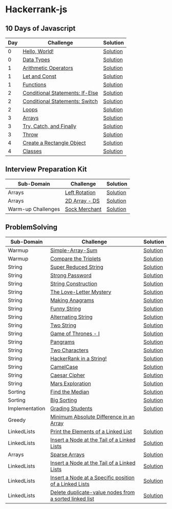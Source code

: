 # Hackerrank-js

## 10 Days of Javascript
| Day |  Challenge | Solution |
| --- |---| ---|
| 0   |[Hello, World!](https://www.hackerrank.com/challenges/js10-hello-world/problem) | [Solution](./10DaysOfJavascript/Day0/hello-world.js) |
| 0   |[Data Types](https://www.hackerrank.com/challenges/js10-data-types/problem) | [Solution](./10DaysOfJavascript/Day0/data-types.js) |
| 1   |[Arithmetic Operators](https://www.hackerrank.com/challenges/js10-arithmetic-operators/problem) | [Solution](./10DaysOfJavascript/Day1/arithmetic-operators) |
| 1   |[Let and Const](https://www.hackerrank.com/challenges/js10-let-and-const/problem) | [Solution](./10DaysOfJavascript/Day1/let-and-const.js) |
| 1   |[Functions](https://www.hackerrank.com/challenges/js10-function/problem) | [Solution](./10DaysOfJavascript/Day1/functions.js) |
| 2   |[Conditional Statements: If-Else](https://www.hackerrank.com/challenges/js10-if-else/problem) | [Solution](./10DaysOfJavascript/Day2/conditional-statements-if-else.js) |
| 2   |[Conditional Statements: Switch](https://www.hackerrank.com/challenges/js10-switch/problem) | [Solution](./10DaysOfJavascript/Day2/conditional-statements-switch.js) |
| 2   |[Loops](https://www.hackerrank.com/challenges/js10-loops/problem) | [Solution](./10DaysOfJavascript/Day2/loops.js) |
| 3   |[Arrays](https://www.hackerrank.com/challenges/js10-arrays/problem) | [Solution](./10DaysOfJavascript/Day3/arrays.js) |
| 3   |[Try, Catch, and Finally](https://www.hackerrank.com/challenges/js10-try-catch-and-finally/problem) | [Solution](./10DaysOfJavascript/Day3/try-catch-and-finally.js) |
| 3   |[Throw](https://www.hackerrank.com/challenges/js10-throw/problem) | [Solution](./10DaysOfJavascript/Day3/throw.js) |
| 4   |[Create a Rectangle Object](https://www.hackerrank.com/challenges/js10-objects/problem) | [Solution](./10DaysOfJavascript/Day4/create-a-rectangle-object.js) |
| 4   |[Classes](https://www.hackerrank.com/challenges/js10-count-objects/problem) | [Solution](./10DaysOfJavascript/Day4/classes.js) |

## Interview Preparation Kit 
| Sub-Domain |  Challenge | Solution |
| --- |---| ---|
| Arrays | [Left Rotation](https://www.hackerrank.com/challenges/ctci-array-left-rotation/problem) | [Solution](./interviewPreparationKit/arrays/left-rotation.js)|
| Arrays | [2D Array - DS](https://www.hackerrank.com/challenges/2d-array/problem) | [Solution](./interviewPreparationKit/arrays/2d-array-ds.js)|
| Warm-up Challenges | [Sock Merchant](https://www.hackerrank.com/challenges/sock-merchant/problem) | [Solution](./interviewPreparationKit/warm-up-challenges/sock-merchant.js)|

## ProblemSolving

| Sub-Domain |  Challenge | Solution |
| --- |---| ---|
| Warmup |[Simple-Array-Sum](https://www.hackerrank.com/challenges/simple-array-sum/problem) | [Solution](./ProblemSolving/Warmup/simple-array-sum.js) |
| Warmup |[Compare the Triplets](https://www.hackerrank.com/challenges/compare-the-triplets/problem) | [Solution](./ProblemSolving/Warmup/compare-the-triplets.js) |
| String |[Super Reduced String](https://www.hackerrank.com/challenges/reduced-string/problem) | [Solution](./ProblemSolving/String/super-reduced-string.js) |
| String |[Strong Password](https://www.hackerrank.com/challenges/strong-password/problem) | [Solution](./ProblemSolving/String/strong-password.js) |
| String |[String Construction](https://www.hackerrank.com/challenges/string-construction/problem) | [Solution](./ProblemSolving/String/string-construction.js) |
| String |[The Love-Letter Mystery](https://www.hackerrank.com/challenges/the-love-letter-mystery/problem) | [Solution](./ProblemSolving/String/the-love-letter-mystery.js) |
| String |[Making Anagrams](https://www.hackerrank.com/challenges/making-anagrams/problem) | [Solution](./ProblemSolving/String/making-anagrams.js) |
| String |[Funny String](https://www.hackerrank.com/challenges/funny-string/problem) | [Solution](./ProblemSolving/String/funny-string.js) |
| String |[Alternating String](https://www.hackerrank.com/challenges/alternating-characters/problem) | [Solution](./ProblemSolving/String/alternating-characters.js) |
| String |[Two String](https://www.hackerrank.com/challenges/two-strings/problem) | [Solution](./ProblemSolving/String/two-strings.js) |
| String |[Game of Thrones - I](https://www.hackerrank.com/challenges/game-of-thrones/problem) | [Solution](./ProblemSolving/String/game-of-thrones-1.js) |
| String |[Pangrams](https://www.hackerrank.com/challenges/pangrams/problem) | [Solution](./ProblemSolving/String/pangrams.js) |
| String |[Two Characters](https://www.hackerrank.com/challenges/two-characters/problem) | [Solution](./ProblemSolving/String/two-characters.js) |
| String |[HackerRank in a String!](https://www.hackerrank.com/challenges/hackerrank-in-a-string/problem) | [Solution](./ProblemSolving/String/hackerrank-in-a-string.js) |
| String |[CamelCase](https://www.hackerrank.com/challenges/camelcase/problem) | [Solution](./ProblemSolving/String/camelCase.js) |
| String |[Caesar Cipher](https://www.hackerrank.com/challenges/caesar-cipher-1/problem) | [Solution](./ProblemSolving/String/caesar-cipher.js) |
| String |[Mars Exploration](https://www.hackerrank.com/challenges/mars-exploration/problem) | [Solution](./ProblemSolving/String/mars-exploration.js) |
| Sorting |[Find the Median](https://www.hackerrank.com/challenges/find-the-median/problem) |[Solution](./ProblemSolving/Sorting/find-the-median.js) |
| Sorting |[Big Sorting](https://www.hackerrank.com/challenges/big-sorting/problem) |[Solution](./ProblemSolving/Sorting/big-sorting.js) |
| Implementation |[Grading Students](https://www.hackerrank.com/challenges/grading/problem)|[Solution](./ProblemSolving/Implementation/grading-students.js) |
| Greedy | [Minimum Absolute Difference in an Array](https://www.hackerrank.com/challenges/minimum-absolute-difference-in-an-array/problem) |
| LinkedLists | [Print the Elements of a Linked List](https://www.hackerrank.com/challenges/print-the-elements-of-a-linked-list/problem) | [Solution](./ProblemSolving/LinkedLists/print-the-elements-of-a-linked-list.js) |
| LinkedLists |[Insert a Node at the Tail of a Linked Lists](https://www.hackerrank.com/challenges/insert-a-node-at-the-tail-of-a-linked-list/problem) |[Solution](./ProblemSolving/LinkedLists/insert-a-node-at-the-tail-of-a-linked-list.js) |
| Arrays | [Sparse Arrays](https://www.hackerrank.com/challenges/sparse-arrays/problem) | [Solution](./ProblemSolving/Arrays/sparse-array.js) |
| LinkedLists |[Insert a Node at the Tail of a Linked Lists](https://www.hackerrank.com/challenges/insert-a-node-at-the-tail-of-a-linked-list/problem) |[Solution](./ProblemSolving/LinkedLists/insert-a-node-at-the-tail-of-a-linked-list.js) |
| LinkedLists | [Insert a Node at a Specific position of a Linked Lists](https://www.hackerrank.com/challenges/insert-a-node-at-a-specific-position-in-a-linked-list/problem) | [Solution](./ProblemSolving/LinkedLists/insert-a-node-at-a-specific-position-in-a-linked-list.js) |
| LinkedLists | [Delete duplicate-value nodes from a sorted linked list](https://www.hackerrank.com/challenges/delete-duplicate-value-nodes-from-a-sorted-linked-list/problem) | [Solution](./ProblemSolving/LinkedLists/delete-duplicate-value-nodes-from-a-sorted-linked-list.js) |
